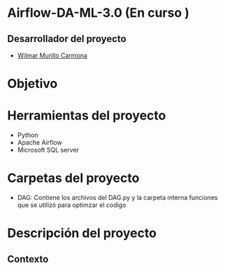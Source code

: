 # Airflow-DA-ML-3.0 (En curso ) 


## Desarrollador del proyecto 

- [Wilmar Murillo Carmona](https://github.com/murillowilmar1) 

# Objetivo





# Herramientas del proyecto 

- Python 
- Apache Airflow 
- Microsoft SQL server

# Carpetas del proyecto 

- DAG: Contiene los archivos del DAG.py y la carpeta interna funciones que se utilizó para optimzar el codigo


# Descripción del proyecto  



## Contexto
